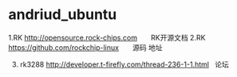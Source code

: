 # andriud_ubuntu



1.RK http://opensource.rock-chips.com       RK开源文档
2.RK https://github.com/rockchip-linux       源码 地址

3. rk3288 http://developer.t-firefly.com/thread-236-1-1.html   论坛
